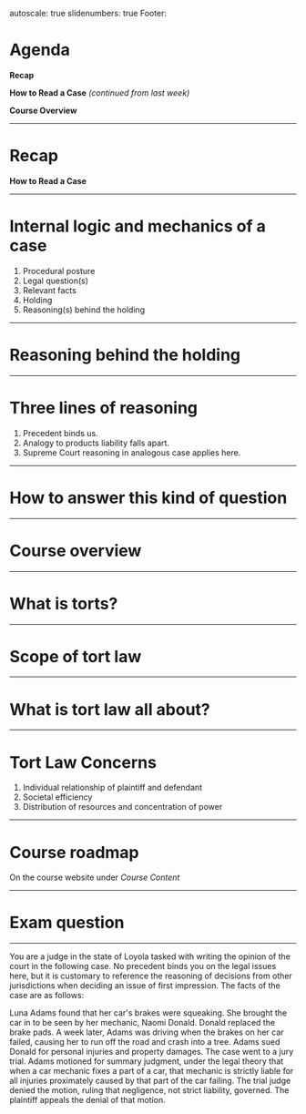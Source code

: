 autoscale: true
slidenumbers: true
Footer: 


# Agenda

**Recap**

**How to Read a Case**
_(continued from last week)_

**Course Overview**

---

# Recap

**How to Read a Case**

---

# Internal logic and mechanics of a case

1. Procedural posture
2. Legal question(s)
3. Relevant facts
4. Holding
5. Reasoning(s) behind the holding

---

# Reasoning behind the holding

---

# Three lines of reasoning

1. Precedent binds us.
2. Analogy to products liability falls apart.
3. Supreme Court reasoning in analogous case applies here.

---

# How to answer this kind of question

---

# Course overview

---

# What is torts?

---

# Scope of tort law

---

# What is tort law all about?

---

# Tort Law Concerns

1. Individual relationship of plaintiff and defendant
2. Societal efficiency
3. Distribution of resources and concentration of power

---

# Course roadmap
On the course website under _Course Content_

---

# Exam question

---

You are a judge in the state of Loyola tasked with writing the opinion of the court in the following case. No precedent binds you on the legal issues here, but it is customary to reference the reasoning of decisions from other jurisdictions when deciding an issue of first impression. The facts of the case are as follows:

Luna Adams found that her car's brakes were squeaking. She brought the car in to be seen by her mechanic, Naomi Donald. Donald replaced the brake pads. A week later, Adams was driving when the brakes on her car failed, causing her to run off the road and crash into a tree. Adams sued Donald for personal injuries and property damages. The case went to a jury trial. Adams motioned for summary judgment, under the legal theory that when a car mechanic fixes a part of a car, that mechanic is strictly liable for all injuries proximately caused by that part of the car failing. The trial judge denied the motion, ruling that negligence, not strict liability, governed. The plaintiff appeals the denial of that motion.
